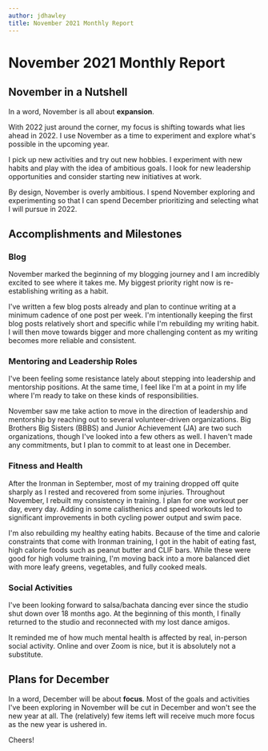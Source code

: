 ```yaml
---
author: jdhawley
title: November 2021 Monthly Report
---
```


# November 2021 Monthly Report

## November in a Nutshell

In a word, November is all about **expansion**.

With 2022 just around the corner, my focus is shifting towards what lies ahead in 2022. I use November as a time to experiment and explore what's possible in the upcoming year.

I pick up new activities and try out new hobbies. I experiment with new habits and play with the idea of ambitious goals. I look for new leadership opportunities and consider starting new initiatives at work. 

By design, November is overly ambitious. I spend November exploring and experimenting so that I can spend December prioritizing and selecting what I will pursue in 2022. 

## Accomplishments and Milestones

### Blog

November marked the beginning of my blogging journey and I am incredibly excited to see where it takes me. My biggest priority right now is re-establishing writing as a habit. 

I've written a few blog posts already and plan to continue writing at a minimum cadence of one post per week. I'm intentionally keeping the first blog posts relatively short and specific while I'm rebuilding my writing habit. I will then move towards bigger and more challenging content as my writing becomes more reliable and consistent.

### Mentoring and Leadership Roles

I've been feeling some resistance lately about stepping into leadership and mentorship positions. At the same time, I feel like I'm at a point in my life where I'm ready to take on these kinds of responsibilities.

November saw me take action to move in the direction of leadership and mentorship by reaching out to several volunteer-driven organizations. Big Brothers Big Sisters (BBBS) and Junior Achievement (JA) are two such organizations, though I've looked into a few others as well. I haven't made any commitments, but I plan to commit to at least one in December.

### Fitness and Health

After the Ironman in September, most of my training dropped off quite sharply as I rested and recovered from some injuries. Throughout November, I rebuilt my consistency in training. I plan for one workout per day, every day. Adding in some calisthenics and speed workouts led to significant improvements in both cycling power output and swim pace.

I'm also rebuilding my healthy eating habits. Because of the time and calorie constraints that come with Ironman training, I got in the habit of eating fast, high calorie foods such as peanut butter and CLIF bars. While these were good for high volume training, I'm moving back into a more balanced diet with more leafy greens, vegetables, and fully cooked meals.

### Social Activities

I've been looking forward to salsa/bachata dancing ever since the studio shut down over 18 months ago. At the beginning of this month, I finally returned to the studio and reconnected with my lost dance amigos.

It reminded me of how much mental health is affected by real, in-person social activity. Online and over Zoom is nice, but it is absolutely not a substitute. 

## Plans for December

In a word, December will be about **focus**. Most of the goals and activities I've been exploring in November will be cut in December and won't see the new year at all. The (relatively) few items left will receive much more focus as the new year is ushered in. 

Cheers!